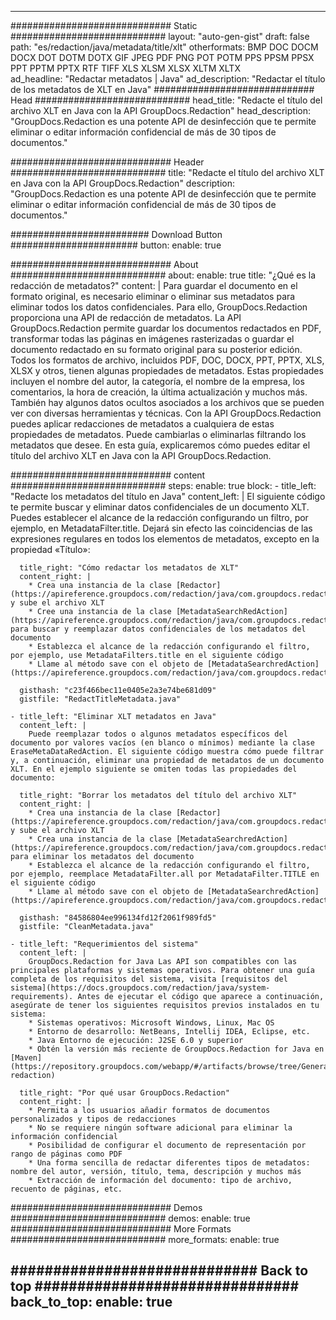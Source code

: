 
---
############################# Static ############################
layout: "auto-gen-gist" 
draft: false
path: "es/redaction/java/metadata/title/xlt"
otherformats: BMP DOC DOCM DOCX DOT DOTM DOTX GIF JPEG PDF PNG POT POTM PPS PPSM PPSX PPT PPTM PPTX RTF TIFF XLS XLSM XLSX XLTM XLTX  
ad_headline: "Redactar metadatos | Java"
ad_description: "Redactar el título de los metadatos de XLT en Java"
############################# Head ############################
head_title: "Redacte el título del archivo XLT en Java con la API GroupDocs.Redaction"
head_description: "GroupDocs.Redaction es una potente API de desinfección que te permite eliminar o editar información confidencial de más de 30 tipos de documentos."

############################# Header ############################
title: "Redacte el título del archivo XLT en Java con la API GroupDocs.Redaction"
description: "GroupDocs.Redaction es una potente API de desinfección que te permite eliminar o editar información confidencial de más de 30 tipos de documentos."

######################### Download Button #######################
button:
    enable: true

############################# About ############################
about:
    enable: true
    title: "¿Qué es la redacción de metadatos?"
    content: |
        Para guardar el documento en el formato original, es necesario eliminar o eliminar sus metadatos para eliminar todos los datos confidenciales. Para ello, GroupDocs.Redaction proporciona una API de redacción de metadatos. La API GroupDocs.Redaction permite guardar los documentos redactados en PDF, transformar todas las páginas en imágenes rasterizadas o guardar el documento redactado en su formato original para su posterior edición. Todos los formatos de archivo, incluidos PDF, DOC, DOCX, PPT, PPTX, XLS, XLSX y otros, tienen algunas propiedades de metadatos. Estas propiedades incluyen el nombre del autor, la categoría, el nombre de la empresa, los comentarios, la hora de creación, la última actualización y muchos más. También hay algunos datos ocultos asociados a los archivos que se pueden ver con diversas herramientas y técnicas. Con la API GroupDocs.Redaction puedes aplicar redacciones de metadatos a cualquiera de estas propiedades de metadatos. Puede cambiarlas o eliminarlas filtrando los metadatos que desee. En esta guía, explicaremos cómo puedes editar el título del archivo XLT en Java con la API GroupDocs.Redaction.

############################# content ############################
steps:
    enable: true
    block:
    - title_left: "Redacte los metadatos del título en Java"
      content_left: |
        El siguiente código te permite buscar y eliminar datos confidenciales de un documento XLT. Puedes establecer el alcance de la redacción configurando un filtro, por ejemplo, en MetadataFilter.title. Dejará sin efecto las coincidencias de las expresiones regulares en todos los elementos de metadatos, excepto en la propiedad «Título»: 

      title_right: "Cómo redactar los metadatos de XLT"
      content_right: |
        * Crea una instancia de la clase [Redactor](https://apireference.groupdocs.com/redaction/java/com.groupdocs.redaction/Redactor) y sube el archivo XLT
        * Cree una instancia de la clase [MetadataSearchRedAction](https://apireference.groupdocs.com/redaction/java/com.groupdocs.redaction.redactions/MetadataSearchRedaction) para buscar y reemplazar datos confidenciales de los metadatos del documento
        * Establezca el alcance de la redacción configurando el filtro, por ejemplo, use MetadataFilters.title en el siguiente código
        * Llame al método save con el objeto de [MetadataSearchredAction](https://apireference.groupdocs.com/redaction/java/com.groupdocs.redaction.redactions/MetadataSearchRedaction) 

      gisthash: "c23f466bec11e0405e2a3e74be681d09"
      gistfile: "RedactTitleMetadata.java"
      
    - title_left: "Eliminar XLT metadatos en Java"
      content_left: |
        Puede reemplazar todos o algunos metadatos específicos del documento por valores vacíos (en blanco o mínimos) mediante la clase EraseMetaDataRedAction. El siguiente código muestra cómo puede filtrar y, a continuación, eliminar una propiedad de metadatos de un documento XLT. En el ejemplo siguiente se omiten todas las propiedades del documento: 
        
      title_right: "Borrar los metadatos del título del archivo XLT"
      content_right: |
        * Crea una instancia de la clase [Redactor](https://apireference.groupdocs.com/redaction/java/com.groupdocs.redaction/Redactor) y sube el archivo XLT
        * Crea una instancia de la clase [MetadataSearchredAction](https://apireference.groupdocs.com/redaction/java/com.groupdocs.redaction.redactions/MetadataSearchRedaction) para eliminar los metadatos del documento
        * Establezca el alcance de la redacción configurando el filtro, por ejemplo, reemplace MetadataFilter.all por MetadataFilter.TITLE en el siguiente código
        * Llame al método save con el objeto de [MetadataSearchredAction](https://apireference.groupdocs.com/redaction/java/com.groupdocs.redaction.redactions/MetadataSearchRedaction) 
        
      gisthash: "84586804ee996134fd12f2061f989fd5"
      gistfile: "CleanMetadata.java"

    - title_left: "Requerimientos del sistema"
      content_left: |
        GroupDocs.Redaction for Java Las API son compatibles con las principales plataformas y sistemas operativos. Para obtener una guía completa de los requisitos del sistema, visita [requisitos del sistema](https://docs.groupdocs.com/redaction/java/system-requirements). Antes de ejecutar el código que aparece a continuación, asegúrate de tener los siguientes requisitos previos instalados en tu sistema:
        * Sistemas operativos: Microsoft Windows, Linux, Mac OS
        * Entorno de desarrollo: NetBeans, Intellij IDEA, Eclipse, etc.
        * Java Entorno de ejecución: J2SE 6.0 y superior
        * Obtén la versión más reciente de GroupDocs.Redaction for Java en [Maven](https://repository.groupdocs.com/webapp/#/artifacts/browse/tree/General/repo/com/groupdocs/groupdocs-redaction)
        
      title_right: "Por qué usar GroupDocs.Redaction"
      content_right: |
        * Permita a los usuarios añadir formatos de documentos personalizados y tipos de redacciones
        * No se requiere ningún software adicional para eliminar la información confidencial
        * Posibilidad de configurar el documento de representación por rango de páginas como PDF
        * Una forma sencilla de redactar diferentes tipos de metadatos: nombre del autor, versión, título, tema, descripción y muchos más
        * Extracción de información del documento: tipo de archivo, recuento de páginas, etc.
        

############################# Demos ############################
demos:
    enable: true
############################# More Formats ############################
more_formats:
    enable: true

############################# Back to top ###############################
back_to_top:
    enable: true
---